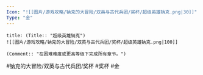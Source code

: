 ```yaml
---
Icon: "![[图片/游戏攻略/钠克的大冒险/双英与古代兵团/奖杯/超级英雄钠克.png|30]]"
Type: "金"
---
```

```ad-common-gold-trophy
title: (Title:: "超级英雄钠克")
![[图片/游戏攻略/钠克的大冒险/双英与古代兵团/奖杯/超级英雄钠克.png|100]]

(Comment:: "在困难难度或更高等级下完成所有章节。")
```

#钠克的大冒险/双英与古代兵团/奖杯 #奖杯 #金
